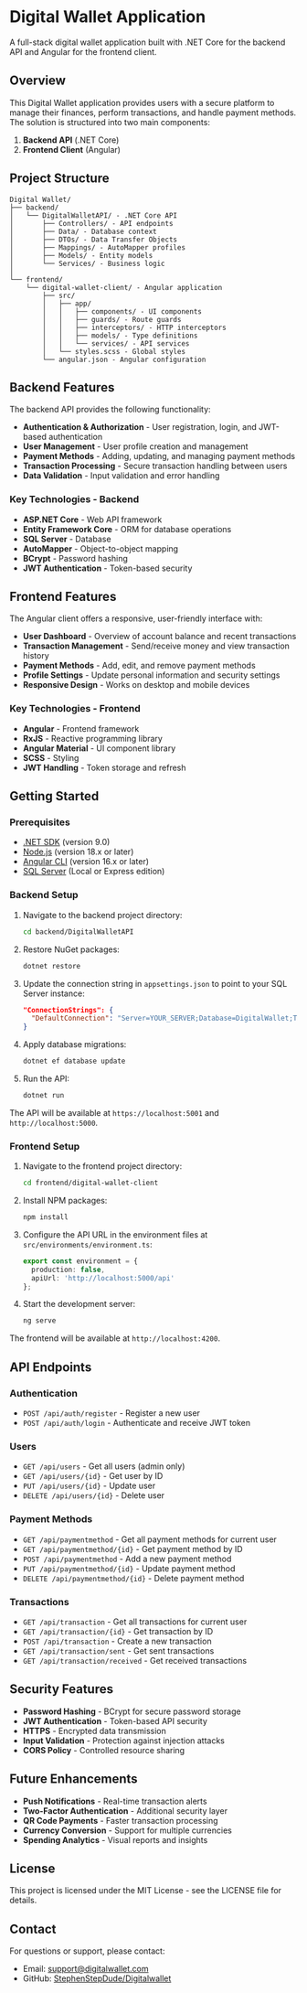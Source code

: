 # Digital Wallet Application

A full-stack digital wallet application built with .NET Core for the backend API and Angular for the frontend client.

## Overview

This Digital Wallet application provides users with a secure platform to manage their finances, perform transactions, and handle payment methods. The solution is structured into two main components:

1. **Backend API** (.NET Core)
2. **Frontend Client** (Angular)

## Project Structure

```
Digital Wallet/
├── backend/
│   └── DigitalWalletAPI/ - .NET Core API
│       ├── Controllers/ - API endpoints
│       ├── Data/ - Database context
│       ├── DTOs/ - Data Transfer Objects
│       ├── Mappings/ - AutoMapper profiles
│       ├── Models/ - Entity models
│       └── Services/ - Business logic
│
└── frontend/
    └── digital-wallet-client/ - Angular application
        ├── src/
        │   ├── app/
        │   │   ├── components/ - UI components
        │   │   ├── guards/ - Route guards
        │   │   ├── interceptors/ - HTTP interceptors
        │   │   ├── models/ - Type definitions
        │   │   └── services/ - API services
        │   └── styles.scss - Global styles
        └── angular.json - Angular configuration
```

## Backend Features

The backend API provides the following functionality:

- **Authentication & Authorization** - User registration, login, and JWT-based authentication
- **User Management** - User profile creation and management
- **Payment Methods** - Adding, updating, and managing payment methods
- **Transaction Processing** - Secure transaction handling between users
- **Data Validation** - Input validation and error handling

### Key Technologies - Backend

- **ASP.NET Core** - Web API framework
- **Entity Framework Core** - ORM for database operations
- **SQL Server** - Database
- **AutoMapper** - Object-to-object mapping
- **BCrypt** - Password hashing
- **JWT Authentication** - Token-based security

## Frontend Features

The Angular client offers a responsive, user-friendly interface with:

- **User Dashboard** - Overview of account balance and recent transactions
- **Transaction Management** - Send/receive money and view transaction history
- **Payment Methods** - Add, edit, and remove payment methods
- **Profile Settings** - Update personal information and security settings
- **Responsive Design** - Works on desktop and mobile devices

### Key Technologies - Frontend

- **Angular** - Frontend framework
- **RxJS** - Reactive programming library
- **Angular Material** - UI component library
- **SCSS** - Styling
- **JWT Handling** - Token storage and refresh

## Getting Started

### Prerequisites

- [.NET SDK](https://dotnet.microsoft.com/download) (version 9.0)
- [Node.js](https://nodejs.org/) (version 18.x or later)
- [Angular CLI](https://angular.io/cli) (version 16.x or later)
- [SQL Server](https://www.microsoft.com/sql-server/) (Local or Express edition)

### Backend Setup

1. Navigate to the backend project directory:
   ```bash
   cd backend/DigitalWalletAPI
   ```

2. Restore NuGet packages:
   ```bash
   dotnet restore
   ```

3. Update the connection string in `appsettings.json` to point to your SQL Server instance:
   ```json
   "ConnectionStrings": {
     "DefaultConnection": "Server=YOUR_SERVER;Database=DigitalWallet;Trusted_Connection=True;MultipleActiveResultSets=true"
   }
   ```

4. Apply database migrations:
   ```bash
   dotnet ef database update
   ```

5. Run the API:
   ```bash
   dotnet run
   ```

The API will be available at `https://localhost:5001` and `http://localhost:5000`.

### Frontend Setup

1. Navigate to the frontend project directory:
   ```bash
   cd frontend/digital-wallet-client
   ```

2. Install NPM packages:
   ```bash
   npm install
   ```

3. Configure the API URL in the environment files at `src/environments/environment.ts`:
   ```typescript
   export const environment = {
     production: false,
     apiUrl: 'http://localhost:5000/api'
   };
   ```

4. Start the development server:
   ```bash
   ng serve
   ```

The frontend will be available at `http://localhost:4200`.

## API Endpoints

### Authentication
- `POST /api/auth/register` - Register a new user
- `POST /api/auth/login` - Authenticate and receive JWT token

### Users
- `GET /api/users` - Get all users (admin only)
- `GET /api/users/{id}` - Get user by ID
- `PUT /api/users/{id}` - Update user
- `DELETE /api/users/{id}` - Delete user

### Payment Methods
- `GET /api/paymentmethod` - Get all payment methods for current user
- `GET /api/paymentmethod/{id}` - Get payment method by ID
- `POST /api/paymentmethod` - Add a new payment method
- `PUT /api/paymentmethod/{id}` - Update payment method
- `DELETE /api/paymentmethod/{id}` - Delete payment method

### Transactions
- `GET /api/transaction` - Get all transactions for current user
- `GET /api/transaction/{id}` - Get transaction by ID
- `POST /api/transaction` - Create a new transaction
- `GET /api/transaction/sent` - Get sent transactions
- `GET /api/transaction/received` - Get received transactions

## Security Features

- **Password Hashing** - BCrypt for secure password storage
- **JWT Authentication** - Token-based API security
- **HTTPS** - Encrypted data transmission
- **Input Validation** - Protection against injection attacks
- **CORS Policy** - Controlled resource sharing

## Future Enhancements

- **Push Notifications** - Real-time transaction alerts
- **Two-Factor Authentication** - Additional security layer
- **QR Code Payments** - Faster transaction processing
- **Currency Conversion** - Support for multiple currencies
- **Spending Analytics** - Visual reports and insights

## License

This project is licensed under the MIT License - see the LICENSE file for details.

## Contact

For questions or support, please contact:
- Email: support@digitalwallet.com
- GitHub: [StephenStepDude/Digitalwallet](https://github.com/StephenStepDude/Digitalwallet.git)
